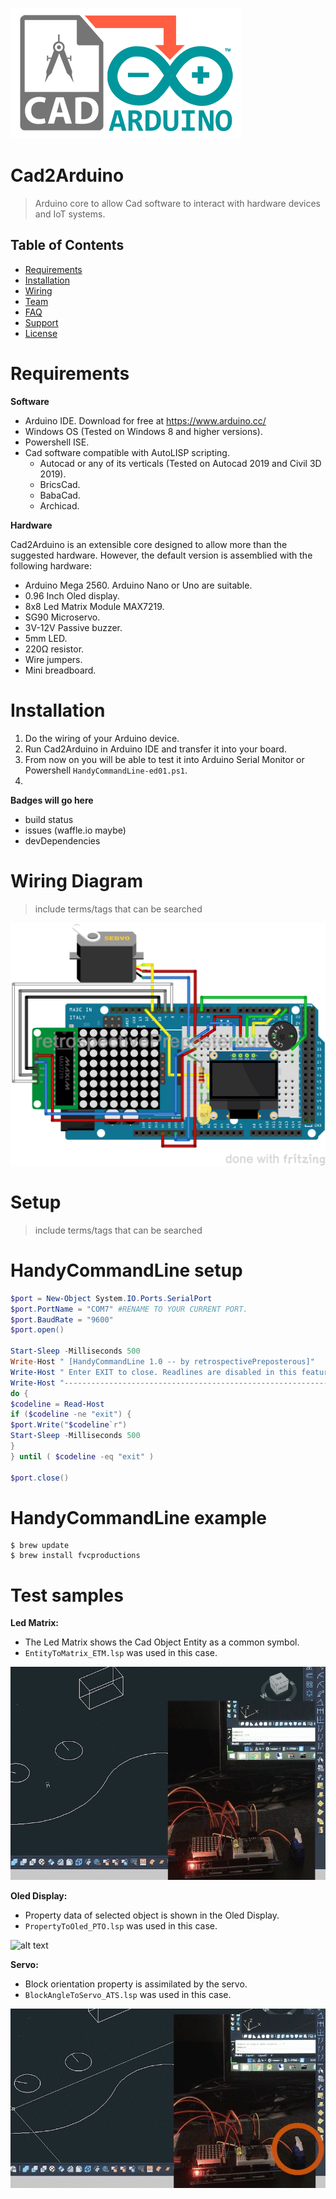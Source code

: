 ![alt text](https://github.com/retrospectivePreposterous/Arduino-Cad2Arduino/blob/master/Graphic/Cad2Arduino-logo.png?raw=true)

# Cad2Arduino
> Arduino core to allow Cad software to interact with hardware devices and IoT systems.

## Table of Contents

- [Requirements](#requirements)
- [Installation](#installation)
- [Wiring](#wiring)
- [Team](#team)
- [FAQ](#faq)
- [Support](#support)
- [License](#license)


# Requirements
**Software**

- Arduino IDE. Download for free at https://www.arduino.cc/
- Windows OS (Tested on Windows 8 and higher versions).
- Powershell ISE.
- Cad software compatible with AutoLISP scripting. 
  - Autocad or any of its verticals (Tested on Autocad 2019 and Civil 3D 2019).
  - BricsCad.
  - BabaCad.
  - Archicad.

**Hardware**

Cad2Arduino is an extensible core designed to allow more than the suggested hardware. However, the default version is assemblied with the following hardware:
- Arduino Mega 2560. Arduino Nano or Uno are suitable.
- 0.96 Inch Oled display.
- 8x8 Led Matrix Module MAX7219.
- SG90 Microservo.
- 3V-12V Passive buzzer.
- 5mm LED.
- 220Ω resistor.
- Wire jumpers.
- Mini breadboard.

# Installation
1. Do the wiring of your Arduino device.
2. Run Cad2Arduino in Arduino IDE and transfer it into your board.
3. From now on you will be able to test it into Arduino Serial Monitor or Powershell `HandyCommandLine-ed01.ps1`.
4. 


**Badges will go here**
- build status
- issues (waffle.io maybe)
- devDependencies

# Wiring Diagram
> include terms/tags that can be searched

![alt text](https://github.com/retrospectivePreposterous/Arduino-Cad2Arduino/blob/master/Graphic/Autocad2Arduino-WiringDiagram.png?raw=true)

# Setup
> include terms/tags that can be searched



# HandyCommandLine setup

```powershell
$port = New-Object System.IO.Ports.SerialPort
$port.PortName = "COM7" #RENAME TO YOUR CURRENT PORT.
$port.BaudRate = "9600"
$port.open() 

Start-Sleep -Milliseconds 500
Write-Host " [HandyCommandLine 1.0 -- by retrospectivePreposterous]"
Write-Host " Enter EXIT to close. Readlines are disabled in this feature"
Write-Host "----------------------------------------------------------------"
do {
$codeline = Read-Host 
if ($codeline -ne "exit") {
$port.Write("$codeline`r") 
Start-Sleep -Milliseconds 500
}
} until ( $codeline -eq "exit" ) 

$port.close() 
```

# HandyCommandLine example

```shell
$ brew update
$ brew install fvcproductions
```

# Test samples

**Led Matrix:**
- The Led Matrix shows the Cad Object Entity as a common symbol.
- `EntityToMatrix_ETM.lsp` was used in this case.

![alt text](https://github.com/retrospectivePreposterous/Arduino-Cad2Arduino/blob/master/TestGIF/LedMatrix.gif?raw=true)

**Oled Display:**
- Property data of selected object is shown in the Oled Display.
- `PropertyToOled_PTO.lsp` was used in this case.

![alt text](https://github.com/retrospectivePreposterous/Arduino-Cad2Arduino/blob/master/TestGIF/Oled.gif?raw=true)

**Servo:**
- Block orientation property is assimilated by the servo.
- `BlockAngleToServo_ATS.lsp` was used in this case.

![alt text](https://github.com/retrospectivePreposterous/Arduino-Cad2Arduino/blob/master/TestGIF/Servo.gif?raw=true)

